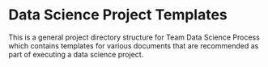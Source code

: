 # Data Science Project Templates

This is a general project directory structure for Team Data Science Process which contains templates for various documents that are recommended as part of executing a data science project.
